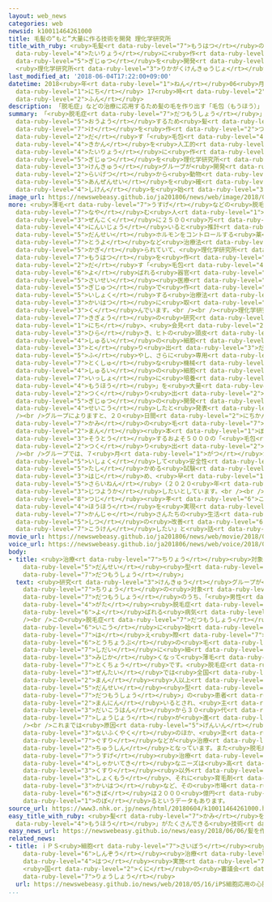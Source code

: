 ```yaml
---
layout: web_news
categories: web
newsid: k10011464261000
title: 毛髪の“もと”大量に作る技術を開発 理化学研究所
title_with_ruby: <ruby>毛髪<rt data-ruby-level="7">もうはつ</rt></ruby>の“もと”<ruby>大量<rt
  data-ruby-level="4">たいりょう</rt></ruby>に<ruby>作<rt data-ruby-level="2">つく</rt></ruby>る<ruby>技術<rt
  data-ruby-level="5">ぎじゅつ</rt></ruby>を<ruby>開発<rt data-ruby-level="3">かいはつ</rt></ruby>
  <ruby>理化学研究所<rt data-ruby-level="3">りかがくけんきゅうじょ</rt></ruby>
last_modified_at: '2018-06-04T17:22:00+09:00'
datetime: 2018<ruby>年<rt data-ruby-level="1">ねん</rt></ruby>06<ruby>月<rt data-ruby-level="1">がつ</rt></ruby>04<ruby>日<rt
  data-ruby-level="1">にち</rt></ruby> 17<ruby>時<rt data-ruby-level="2">じ</rt></ruby>22<ruby>分<rt
  data-ruby-level="2">ふん</rt></ruby>
description: 「脱毛症」などの治療に応用するため髪の毛を作り出す「毛包（もうほう）」という器官を人工的に大量に作る技術を理化学研究所などの研究グループが開発し、来月から動物で安全性を確かめる試験を始めることになりました。
summary: 「<ruby>脱毛症<rt data-ruby-level="7">だつもうしょう</rt></ruby>」などの<ruby>治療<rt data-ruby-level="7">ちりょう</rt></ruby>に<ruby>応用<rt
  data-ruby-level="5">おうよう</rt></ruby>するため<ruby>髪<rt data-ruby-level="7">かみ</rt></ruby>の<ruby>毛<rt
  data-ruby-level="7">け</rt></ruby>を<ruby>作<rt data-ruby-level="2">つく</rt></ruby>り<ruby>出<rt
  data-ruby-level="2">だ</rt></ruby>す「<ruby>毛包<rt data-ruby-level="4">もうほう</rt></ruby>（もうほう）」という<ruby>器官<rt
  data-ruby-level="4">きかん</rt></ruby>を<ruby>人工的<rt data-ruby-level="4">じんこうてき</rt></ruby>に<ruby>大量<rt
  data-ruby-level="4">たいりょう</rt></ruby>に<ruby>作<rt data-ruby-level="2">つく</rt></ruby>る<ruby>技術<rt
  data-ruby-level="5">ぎじゅつ</rt></ruby>を<ruby>理化学研究所<rt data-ruby-level="3">りかがくけんきゅうじょ</rt></ruby>などの<ruby>研究<rt
  data-ruby-level="3">けんきゅう</rt></ruby>グループが<ruby>開発<rt data-ruby-level="3">かいはつ</rt></ruby>し、<ruby>来月<rt
  data-ruby-level="2">らいげつ</rt></ruby>から<ruby>動物<rt data-ruby-level="3">どうぶつ</rt></ruby>で<ruby>安全性<rt
  data-ruby-level="5">あんぜんせい</rt></ruby>を<ruby>確<rt data-ruby-level="5">たし</rt></ruby>かめる<ruby>試験<rt
  data-ruby-level="4">しけん</rt></ruby>を<ruby>始<rt data-ruby-level="3">はじ</rt></ruby>めることになりました。
image_url: https://newswebeasy.github.io/ja201806/news/web/image/2018/06/04/K10011464261_1806041744_1806041748_01_03.jpg
more: <ruby>薄毛<rt data-ruby-level="7">うすげ</rt></ruby>などの<ruby>脱毛症<rt data-ruby-level="7">だつもうしょう</rt></ruby>に<ruby>悩<rt
  data-ruby-level="7">なや</rt></ruby>む<ruby>人<rt data-ruby-level="1">ひと</rt></ruby>は<ruby>全国<rt
  data-ruby-level="3">ぜんこく</rt></ruby>に２５００<ruby>万<rt data-ruby-level="2">まん</rt></ruby><ruby>人以上<rt
  data-ruby-level="4">にんいじょう</rt></ruby>いると<ruby>推計<rt data-ruby-level="6">すいけい</rt></ruby>されていますが、<ruby>男性<rt
  data-ruby-level="5">だんせい</rt></ruby>ホルモンをコントロールする<ruby>薬<rt data-ruby-level="3">くすり</rt></ruby>の<ruby>投与<rt
  data-ruby-level="7">とうよ</rt></ruby>など<ruby>治療法<rt data-ruby-level="7">ちりょうほう</rt></ruby>は<ruby>限<rt
  data-ruby-level="5">かぎ</rt></ruby>られていて、<ruby>理化学研究所<rt data-ruby-level="3">りかがくけんきゅうじょ</rt></ruby>などでは<ruby>毛髪<rt
  data-ruby-level="7">もうはつ</rt></ruby>を<ruby>作<rt data-ruby-level="2">つく</rt></ruby>り<ruby>出<rt
  data-ruby-level="2">だ</rt></ruby>す「<ruby>毛包<rt data-ruby-level="4">もうほう</rt></ruby>」と<ruby>呼<rt
  data-ruby-level="6">よ</rt></ruby>ばれる<ruby>器官<rt data-ruby-level="4">きかん</rt></ruby>を<ruby>再生<rt
  data-ruby-level="5">さいせい</rt></ruby><ruby>医療<rt data-ruby-level="7">いりょう</rt></ruby>の<ruby>技術<rt
  data-ruby-level="5">ぎじゅつ</rt></ruby>で<ruby>作<rt data-ruby-level="2">つく</rt></ruby>り<ruby>移植<rt
  data-ruby-level="5">いしょく</rt></ruby>する<ruby>治療法<rt data-ruby-level="7">ちりょうほう</rt></ruby>の<ruby>開発<rt
  data-ruby-level="3">かいはつ</rt></ruby>に<ruby>取<rt data-ruby-level="3">と</rt></ruby>り<ruby>組<rt
  data-ruby-level="3">く</rt></ruby>んでいます。<br /><br /><ruby>理化学研究所<rt data-ruby-level="3">りかがくけんきゅうじょ</rt></ruby>やベンチャー<ruby>企業<rt
  data-ruby-level="7">きぎょう</rt></ruby>の<ruby>研究<rt data-ruby-level="3">けんきゅう</rt></ruby>グループが４<ruby>日<rt
  data-ruby-level="1">にち</rt></ruby>、<ruby>会見<rt data-ruby-level="2">かいけん</rt></ruby>を<ruby>開<rt
  data-ruby-level="3">ひら</rt></ruby>き、ヒトの<ruby>頭皮<rt data-ruby-level="3">とうひ</rt></ruby>にある３<ruby>種類<rt
  data-ruby-level="4">しゅるい</rt></ruby>の<ruby>細胞<rt data-ruby-level="7">さいぼう</rt></ruby>を<ruby>取<rt
  data-ruby-level="3">と</rt></ruby>り<ruby>出<rt data-ruby-level="3">だ</rt></ruby>して<ruby>増<rt
  data-ruby-level="5">ふ</rt></ruby>やし、さらに<ruby>専用<rt data-ruby-level="6">せんよう</rt></ruby>の<ruby>特殊<rt
  data-ruby-level="7">とくしゅ</rt></ruby>な<ruby>機械<rt data-ruby-level="4">きかい</rt></ruby>で３<ruby>種類<rt
  data-ruby-level="4">しゅるい</rt></ruby>の<ruby>細胞<rt data-ruby-level="7">さいぼう</rt></ruby>を<ruby>一緒<rt
  data-ruby-level="7">いっしょ</rt></ruby>に<ruby>培養<rt data-ruby-level="7">ばいよう</rt></ruby>することで、「<ruby>毛包<rt
  data-ruby-level="4">もうほう</rt></ruby>」を<ruby>大量<rt data-ruby-level="4">たいりょう</rt></ruby>に<ruby>作<rt
  data-ruby-level="2">つく</rt></ruby>り<ruby>出<rt data-ruby-level="2">だ</rt></ruby>す<ruby>技術<rt
  data-ruby-level="5">ぎじゅつ</rt></ruby>の<ruby>開発<rt data-ruby-level="3">かいはつ</rt></ruby>に<ruby>成功<rt
  data-ruby-level="4">せいこう</rt></ruby>したと<ruby>発表<rt data-ruby-level="3">はっぴょう</rt></ruby>しました。<br
  /><br />グループによりますと、２０<ruby>日間<rt data-ruby-level="2">にちかん</rt></ruby>ほどで<ruby>髪<rt
  data-ruby-level="7">かみ</rt></ruby>の<ruby>毛<rt data-ruby-level="7">け</rt></ruby>１<ruby>万<rt
  data-ruby-level="2">まん</rt></ruby><ruby>本<rt data-ruby-level="1">ぼん</rt></ruby>に<ruby>相当<rt
  data-ruby-level="3">そうとう</rt></ruby>するおよそ５０００の「<ruby>毛包<rt data-ruby-level="4">もうほう</rt></ruby>」を<ruby>作<rt
  data-ruby-level="2">つく</rt></ruby>り<ruby>出<rt data-ruby-level="2">だ</rt></ruby>せるとしています。<br
  /><br />グループでは、７<ruby>月<rt data-ruby-level="1">がつ</rt></ruby>から<ruby>動物<rt data-ruby-level="3">どうぶつ</rt></ruby>に<ruby>移植<rt
  data-ruby-level="5">いしょく</rt></ruby>して<ruby>安全性<rt data-ruby-level="5">あんぜんせい</rt></ruby>を<ruby>確<rt
  data-ruby-level="5">たし</rt></ruby>かめる<ruby>試験<rt data-ruby-level="4">しけん</rt></ruby>を<ruby>始<rt
  data-ruby-level="3">はじ</rt></ruby>め、<ruby>早<rt data-ruby-level="1">はや</rt></ruby>ければ<ruby>再来年<rt
  data-ruby-level="5">さらいねん</rt></ruby>（２０２０<ruby>年<rt data-ruby-level="1">ねん</rt></ruby>）にも<ruby>実用化<rt
  data-ruby-level="3">じつようか</rt></ruby>したいとしています。<br /><br /><ruby>理化学研究所<rt data-ruby-level="3">りかがくけんきゅうじょ</rt></ruby>の<ruby>辻<rt
  data-ruby-level="8">つじ</rt></ruby><ruby>孝<rt data-ruby-level="6">こう</rt></ruby>チームリーダーは「これまでにない<ruby>方法<rt
  data-ruby-level="4">ほうほう</rt></ruby>を<ruby>実現<rt data-ruby-level="5">じつげん</rt></ruby>し、<ruby>患者<rt
  data-ruby-level="7">かんじゃ</rt></ruby>さんたちの<ruby>生活<rt data-ruby-level="2">せいかつ</rt></ruby>の<ruby>質<rt
  data-ruby-level="5">しつ</rt></ruby>の<ruby>改善<rt data-ruby-level="6">かいぜん</rt></ruby>に<ruby>貢献<rt
  data-ruby-level="7">こうけん</rt></ruby>したい」と<ruby>話<rt data-ruby-level="2">はな</rt></ruby>しています。
movie_url: https://newswebeasy.github.io/ja201806/news/web/movie/2018/06/04/k10011464261_201806041744_201806041748.mp4
voice_url: https://newswebeasy.github.io/ja201806/news/web/voice/2018/06/04/k10011464261_201806041744_201806041748.mp3
body:
- title: <ruby>治療<rt data-ruby-level="7">ちりょう</rt></ruby><ruby>対象<rt data-ruby-level="4">たいしょう</rt></ruby>は「<ruby>男性<rt
    data-ruby-level="5">だんせい</rt></ruby><ruby>型<rt data-ruby-level="4">がた</rt></ruby><ruby>脱毛症<rt
    data-ruby-level="7">だつもうしょう</rt></ruby>」
  text: <ruby>研究<rt data-ruby-level="3">けんきゅう</rt></ruby>グループが<ruby>将来的<rt data-ruby-level="6">しょうらいてき</rt></ruby>にまず<ruby>治療<rt
    data-ruby-level="7">ちりょう</rt></ruby>の<ruby>対象<rt data-ruby-level="4">たいしょう</rt></ruby>としたいとしているのは<ruby>脱毛症<rt
    data-ruby-level="7">だつもうしょう</rt></ruby>のうち、「<ruby>男性<rt data-ruby-level="5">だんせい</rt></ruby><ruby>型<rt
    data-ruby-level="4">がた</rt></ruby><ruby>脱毛症<rt data-ruby-level="7">だつもうしょう</rt></ruby>」と<ruby>呼<rt
    data-ruby-level="6">よ</rt></ruby>ばれる<ruby>病気<rt data-ruby-level="3">びょうき</rt></ruby>です。<br
    /><br />この<ruby>脱毛症<rt data-ruby-level="7">だつもうしょう</rt></ruby>は<ruby>思春期<rt data-ruby-level="3">ししゅんき</rt></ruby><ruby>以降<rt
    data-ruby-level="6">いこう</rt></ruby>に<ruby>始<rt data-ruby-level="3">はじ</rt></ruby>まって<ruby>生<rt
    data-ruby-level="7">は</rt></ruby>え<ruby>際<rt data-ruby-level="7">ぎわ</rt></ruby>や<ruby>頭頂部<rt
    data-ruby-level="6">とうちょうぶ</rt></ruby>の<ruby>毛<rt data-ruby-level="2">け</rt></ruby>が<ruby>次第<rt
    data-ruby-level="7">しだい</rt></ruby>に<ruby>細<rt data-ruby-level="2">ほそ</rt></ruby>く、<ruby>短<rt
    data-ruby-level="3">みじか</rt></ruby>くなって<ruby>薄毛<rt data-ruby-level="7">うすげ</rt></ruby>となるのが<ruby>特徴<rt
    data-ruby-level="7">とくちょう</rt></ruby>です。<ruby>脱毛症<rt data-ruby-level="7">だつもうしょう</rt></ruby><ruby>全体<rt
    data-ruby-level="3">ぜんたい</rt></ruby>では<ruby>全国<rt data-ruby-level="3">ぜんこく</rt></ruby>に２５００<ruby>万<rt
    data-ruby-level="2">まん</rt></ruby><ruby>人以上<rt data-ruby-level="4">にんいじょう</rt></ruby>いますが、そのうち「<ruby>男性<rt
    data-ruby-level="5">だんせい</rt></ruby><ruby>型<rt data-ruby-level="4">がた</rt></ruby><ruby>脱毛症<rt
    data-ruby-level="7">だつもうしょう</rt></ruby>」の<ruby>患者<rt data-ruby-level="7">かんじゃ</rt></ruby>はおよそ１８００<ruby>万人<rt
    data-ruby-level="2">まんにん</rt></ruby>いるとされ、<ruby>主<rt data-ruby-level="3">おも</rt></ruby>に２０<ruby>代後半<rt
    data-ruby-level="3">だいこうはん</rt></ruby>から３０<ruby>代<rt data-ruby-level="3">だい</rt></ruby>にかけて<ruby>症状<rt
    data-ruby-level="7">しょうじょう</rt></ruby>が<ruby>進<rt data-ruby-level="3">すす</rt></ruby>みます。<br
    /><br />これまでは<ruby>原因<rt data-ruby-level="5">げんいん</rt></ruby>となる<ruby>男性<rt data-ruby-level="5">だんせい</rt></ruby>ホルモンをコントロールする<ruby>内服薬<rt
    data-ruby-level="3">ないふくやく</rt></ruby>のほか、<ruby>塗<rt data-ruby-level="7">ぬ</rt></ruby>り<ruby>薬<rt
    data-ruby-level="7">ぐすり</rt></ruby>などが<ruby>治療<rt data-ruby-level="7">ちりょう</rt></ruby>の<ruby>中心<rt
    data-ruby-level="2">ちゅうしん</rt></ruby>となっています。また<ruby>脱毛症<rt data-ruby-level="7">だつもうしょう</rt></ruby>や<ruby>薄毛<rt
    data-ruby-level="7">うすげ</rt></ruby><ruby>治療<rt data-ruby-level="7">ちりょう</rt></ruby>への<ruby>社会的<rt
    data-ruby-level="4">しゃかいてき</rt></ruby>なニーズは<ruby>高<rt data-ruby-level="2">たか</rt></ruby>く、<ruby>薬<rt
    data-ruby-level="3">くすり</rt></ruby><ruby>以外<rt data-ruby-level="4">いがい</rt></ruby>にもかつらや<ruby>植毛<rt
    data-ruby-level="3">しょくもう</rt></ruby>、それに<ruby>育毛剤<rt data-ruby-level="7">いくもうざい</rt></ruby>の<ruby>開発<rt
    data-ruby-level="3">かいはつ</rt></ruby>など、その<ruby>市場<rt data-ruby-level="2">しじょう</rt></ruby><ruby>規模<rt
    data-ruby-level="6">きぼ</rt></ruby>は２０００<ruby>億円<rt data-ruby-level="4">おくえん</rt></ruby>に<ruby>上<rt
    data-ruby-level="1">のぼ</rt></ruby>るというデータもあります。
source_url: https://www3.nhk.or.jp/news/html/20180604/k10011464261000.html
easy_title_with_ruby: <ruby>髪<rt data-ruby-level="7">かみ</rt></ruby>を<ruby>作<rt data-ruby-level="2">つく</rt></ruby>る「<ruby>毛包<rt
  data-ruby-level="4">もうほう</rt></ruby>」がたくさんできる<ruby>技術<rt data-ruby-level="5">ぎじゅつ</rt></ruby>
easy_news_url: https://newswebeasy.github.io/news/easy/2018/06/06/髪を作る毛包がたくさんできる技術
related_news:
- title: ｉＰＳ<ruby>細胞<rt data-ruby-level="7">さいぼう</rt></ruby><ruby>応用<rt data-ruby-level="5">おうよう</rt></ruby>の<ruby>心臓<rt
    data-ruby-level="6">しんぞう</rt></ruby><ruby>治療<rt data-ruby-level="7">ちりょう</rt></ruby>を<ruby>初<rt
    data-ruby-level="4">はつ</rt></ruby><ruby>実施<rt data-ruby-level="7">じっし</rt></ruby>へ
    <ruby>国<rt data-ruby-level="2">くに</rt></ruby>の<ruby>審議会<rt data-ruby-level="7">しんぎかい</rt></ruby>が<ruby>了承<rt
    data-ruby-level="7">りょうしょう</rt></ruby>
  url: https://newswebeasy.github.io/news/web/2018/05/16/iPS細胞応用の心臓治療を初実施へ-国の審議会が了承
...
```

